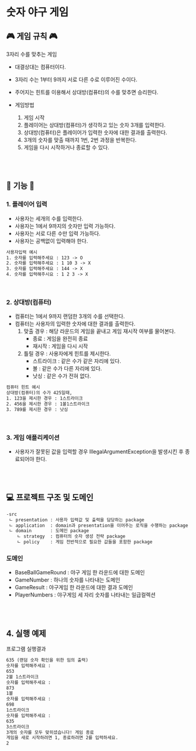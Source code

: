 # 숫자 야구 게임

## 🎮 게임 규칙 🎮

3자리 수를 맞추는 게임
- 대결상대는 컴퓨터이다.
- 3자리 수는 1부터 9까지 서로 다른 수로 이루어진 수이다.
- 주어지는 힌트를 이용해서 상대방(컴퓨터)의 수를 맞추면 승리한다.

- 게임방법
    1. 게임 시작
    2. 플레이어는 상대방(컴퓨터)가 생각하고 있는 숫자 3개를 입력한다.
    3. 상대방(컴퓨터)은 플레이어가 입력한 숫자에 대한 결과를 출력한다.
    4. 3개의 숫자를 맞출 때까지 1번, 2번 과정을 반복한다.
    5. 게임을 다시 시작하거나 종료할 수 있다.

<br><br>

##  🚗 기능 🚗

### 1. 플레이어 입력
- 사용자는 세개의 수를 입력한다.
- 사용자는 1에서 9까지의 숫자만 입력 가능하다.
- 사용자는 서로 다른 수만 입력 가능하다.
- 사용자는 공백없이 입력해야 한다.

```html
사용자입력 예시
1. 숫자를 입력해주세요 : 123 -> O
2. 숫자를 입력해주세요 : 1 10 3 -> X
3. 숫자를 입력해주세요 : 144 -> X
4. 숫자를 입력해주시요 : 1 2 3 -> X
```

<br>

### 2. 상대방(컴퓨터)
- 컴퓨터는 1에서 9까지 랜덤한 3개의 수를 선택한다.
- 컴퓨터는 사용자의 입력한 숫자에 대한 결과를 출력한다.
    1. 맞출 경우 : 해당 라운드의 게임을 끝내고 게임 재시작 여부를 물어본다.
        - 종료 : 게임을 완전히 종료
        - 재시작 : 게임을 다시 시작
    2. 틀릴 경우 : 사용자에게 힌트를 제시한다.
        - 스트라이크  : 같은 수가 같은 자리에 있다.
        - 볼        : 같은 수가 다른 자리에 있다.
        - 낫싱       : 같은 수가 전혀 없다.
```html
컴퓨터 힌트 예시 
상대방(컴퓨터)의 수가 425일때,
1. 123을 제시한 경우 : 1스트라이크
2. 456을 제시한 경우 : 1볼1스트라이크
3. 789를 제시한 경우 : 낫싱
```
<br>

### 3. 게임 애플리케이션
- 사용자가 잘못된 값을 입력할 경우 IllegalArgumentException을 발생시킨 후 종료되어야 한다.

<br><br>


##  💻 프로젝트 구조 및 도메인
```html
-src
 ㄴ presentation : 사용자 입력값 및 출력을 담당하는 package
 ㄴ application  : domain과 presentation을 이어주는 로직을 수행하는 package
 ㄴ domain       : 도메인 package
    ㄴ strategy  : 컴퓨터의 숫자 생성 전략 package
    ㄴ policy    : 게임 전반적으로 필요한 값들을 포함한 package
```

### 도메인

- BaseBallGameRound : 야구 게임 한 라운드에 대한 도메인
- GameNumber        : 하나의 숫자를 나타내는 도메인
- GameResult        : 야구게임 한 라운드에 대한 결과 도메인
- PlayerNumbers     : 야구게임 세 자리 숫자를 나타내는 일급컬렉션 
    
<br><br>


## 4. 실행 예제
프로그램 실행결과

```html
635 (랜덤 숫자 확인을 위한 임의 출력)
숫자를 입력해주세요 : 
653
2볼 1스트라이크
숫자를 입력해주세요 : 
873
1볼
숫자를 입력해주세요 : 
698
1스트라이크
숫자를 입력해주세요 : 
635
3스트라이크 
3개의 숫자를 모두 맞히셨습니다! 게임 종료
게임을 새로 시작하려면 1, 종료하려면 2를 입력하세요.
2
```
